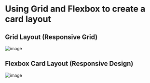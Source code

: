 # Using Grid and Flexbox to create a card layout
## Grid Layout (Responsive Grid)
![image](https://github.com/user-attachments/assets/49b99f60-c5c1-4928-8950-fab4b79d9589)
## Flexbox Card Layout (Responsive Design)
![image](https://github.com/user-attachments/assets/b5f07b7c-d386-42e1-b95b-2fafd290d53b)
